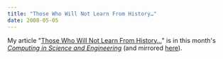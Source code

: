 ```yaml
---
title: "Those Who Will Not Learn From History…"
date: 2008-05-05
---
```

My article "<a href="http://ieeexplore.ieee.org/xpls/abs_all.jsp?isnumber=4488052&amp;arnumber=4488057">Those Who Will Not Learn From History…</a>" is in this month's <a href="http://cise.aip.org/"><em>Computing in Science and Engineering</em></a> (and mirrored <a href="http://www.cs.toronto.edu/~gvwilson/articles/cise-will-not-learn-2008.pdf">here</a>).
